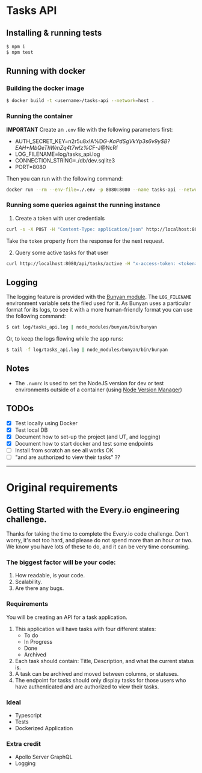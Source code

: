 # Tasks API

## Installing & running tests

```sh
$ npm i
$ npm test
```

## Running with docker

### Building the docker image

```sh
$ docker build -t <username>/tasks-api --network=host .
```

### Running the container

**IMPORTANT** Create an ```.env``` file with the following parameters first:

- AUTH_SECRET_KEY=n2r5u8x!A%D*G-KaPdSgVkYp3s6v9y$B?EAH+MbQeThWmZq4t7w!z%C*F-J@NcRf
- LOG_FILENAME=log/tasks_api.log
- CONNECTION_STRING=./db/dev.sqlite3
- PORT=8080

Then you can run with the following command:

```sh
docker run --rm --env-file=./.env -p 8080:8080 --name tasks-api --network host <username>/tasks-api
```

### Running some queries against the running instance

1. Create a token with user credentials

```sh
curl -s -X POST -H "Content-Type: application/json" http://localhost:8080/api/auth/token -d '{ "username": "admin", "password": "admin" }'
```

Take the ```token``` property from the response for the next request.

2. Query some active tasks for that user

```sh
curl http://localhost:8080/api/tasks/active -H "x-access-token: <token>"
```

## Logging

The logging feature is provided with the [Bunyan module](https://github.com/trentm/node-bunyan). The ```LOG_FILENAME``` environment variable sets the filed used for it.
As Bunyan uses a particular format for its logs, to see it with a more human-friendly format you can use the following command:

```sh
$ cat log/tasks_api.log | node_modules/bunyan/bin/bunyan
```

Or, to keep the logs flowing while the app runs:

```sh
$ tail -f log/tasks_api.log | node_modules/bunyan/bin/bunyan
```

## Notes

- The ```.nvmrc``` is used to set the NodeJS version for dev or test environments outside of a container (using [Node Version Manager](https://github.com/nvm-sh/nvm))

## TODOs

- [x] Test locally using Docker
- [x] Test local DB
- [x] Document how to set-up the project (and UT, and logging)
- [x] Document how to start docker and test some endpoints
- [ ] Install from scratch an see all works OK
- [ ] "and are authorized to view their tasks" ??

---

# Original requirements

## Getting Started with the Every.io engineering challenge.

Thanks for taking the time to complete the Every.io code challenge. Don't worry, it's not too hard, and please do not spend more than an hour or two. We know you have lots of these to do, and it can be very time consuming.

### The biggest factor will be your code:

1. How readable, is your code.
2. Scalability.
3. Are there any bugs.

### Requirements

You will be creating an API for a task application.

1. This application will have tasks with four different states:
   - To do
   - In Progress
   - Done
   - Archived
2. Each task should contain: Title, Description, and what the current status is.
3. A task can be archived and moved between columns, or statuses.
4. The endpoint for tasks should only display tasks for those users who have authenticated and are authorized to view their tasks.

### Ideal

- Typescript
- Tests
- Dockerized Application

### Extra credit

- Apollo Server GraphQL
- Logging
